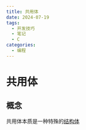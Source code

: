 ```yaml
---
title: 共用体
date: 2024-07-19
tags:
  - 开发技巧
  - 笔记
  - C
categories:
  - 编程
---
```


# 共用体

## 概念

共用体本质是一种特殊的[结构体](https://zaiyuyou.github.io/2024/07/10/2024-7-13-01/)